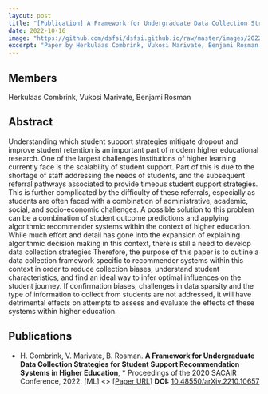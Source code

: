 ```yaml
---
layout: post
title: "[Publication] A Framework for Undergraduate Data Collection Strategies for Student Support Recommendation Systems in Higher Education"
date: 2022-10-16
image: "https://github.com/dsfsi/dsfsi.github.io/raw/master/images/2022-10-16-Pub_Framework-Undergrad-Data-Collection-Strategies.PNG"
excerpt: "Paper by Herkulaas Combrink, Vukosi Marivate, Benjami Rosman "
---
```

## Members
Herkulaas Combrink, Vukosi Marivate, Benjami Rosman 

## Abstract
Understanding which student support strategies mitigate dropout and improve student retention is an important part of modern higher educational research. One of the largest challenges institutions of higher learning currently face is the scalability of student support. Part of this is due to the shortage of staff addressing the needs of students, and the subsequent referral pathways associated to provide timeous student support strategies. This is further complicated by the difficulty of these referrals, especially as students are often faced with a combination of administrative, academic, social, and socio-economic challenges. A possible solution to this problem can be a combination of student outcome predictions and applying algorithmic recommender systems within the context of higher education. While much effort and detail has gone into the expansion of explaining algorithmic decision making in this context, there is still a need to develop data collection strategies Therefore, the purpose of this paper is to outline a data collection framework specific to recommender systems within this context in order to reduce collection biases, understand student characteristics, and find an ideal way to infer optimal influences on the student journey. If confirmation biases, challenges in data sparsity and the type of information to collect from students are not addressed, it will have detrimental effects on attempts to assess and evaluate the effects of these systems within higher education.
## Publications
* H. Combrink, V. Marivate, B. Rosman. **A Framework for Undergraduate Data Collection Strategies for Student Support Recommendation Systems in Higher Education**, *  Proceedings of the 2020 SACAIR Conference, 2022. [ML]  <> [[Paper URL](https://arxiv.org/abs/2210.10657)] **DOI:** [10.48550/arXiv.2210.10657](
https://doi.org/10.48550/arXiv.2210.10657
) 
